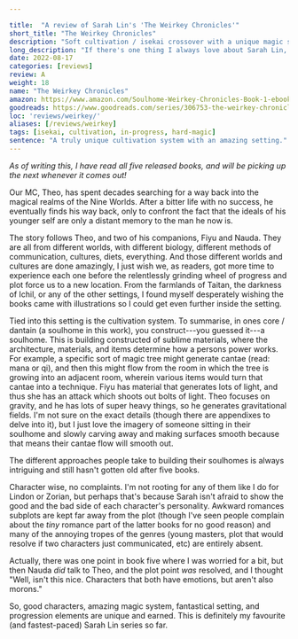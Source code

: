 ```yaml
---

title:  "A review of Sarah Lin's 'The Weirkey Chronicles'"
short_title: "The Weirkey Chronicles"
description: "Soft cultivation / isekai crossover with a unique magic system and expansive setting."
long_description: "If there's one thing I always love about Sarah Lin, its her worldbuilding. And now, she's written my favourite magic system as well."
date: 2022-08-17
categories: [reviews]
review: A
weight: 18
name: "The Weirkey Chronicles"
amazon: https://www.amazon.com/Soulhome-Weirkey-Chronicles-Book-1-ebook/dp/B08P7TYG41
goodreads: https://www.goodreads.com/series/306753-the-weirkey-chronicles
loc: 'reviews/weirkey/'
aliases: [/reviews/weirkey]
tags: [isekai, cultivation, in-progress, hard-magic]
sentence: "A truly unique cultivation system with an amazing setting."
---
```


*As of writing this, I have read all five released books, and will be picking up the next whenever it comes out!*

Our MC, Theo, has spent decades searching for a way back into the magical realms of the Nine Worlds. After a bitter life with no success, he eventually finds his way back, only to confront the fact that the ideals of his younger self are only a distant memory to the man he now is. 

The story follows Theo, and two of his companions, Fiyu and Nauda. They are all from different worlds, with different biology, different methods of communication, cultures, diets, everything. And those different worlds and cultures are done amazingly, I just wish we, as readers, got more time to experience each one before the relentlessly grinding wheel of progress and plot force us to a new location. From the farmlands of Taitan, the darkness of Ichil, or any of the other settings, I found myself desperately wishing the books came with illustrations so I could get even further inside the setting.

Tied into this setting is the cultivation system. To summarise, in ones core / dantain (a soulhome in this work), you construct---you guessed it---a soulhome. This is building constructed of sublime materials, where the architecture, materials, and items determine how a persons power works. For example, a specific sort of magic tree might generate cantae (read: mana or qi), and then this might flow from the room in which the tree is growing into an adjacent room, wherein various items would turn that cantae into a technique. Fiyu has material that generates lots of light, and thus she has an attack which shoots out bolts of light. Theo focuses on gravity, and he has lots of super heavy things, so he generates gravitational fields. I'm not sure on the exact details (though there are appendixes to delve into it), but I just love the imagery of someone sitting in their soulhome and slowly carving away and making surfaces smooth because that means their cantae flow will smooth out. 

The different approaches people take to building their soulhomes is always intriguing and still hasn't gotten old after five books.

Character wise, no complaints. I'm not rooting for any of them like I do for Lindon or Zorian, but perhaps that's because Sarah isn't afraid to show the good and the bad side of each character's personality. Awkward romances subplots are kept far away from the plot (though I've seen people complain about the *tiny* romance part of the latter books for no good reason) and many of the annoying tropes of the genres (young masters, plot that would resolve if two characters just communicated, etc) are entirely absent.

Actually, there was one point in book five where I was worried for a bit, but then Nauda *did* talk to Theo, and the plot point *was* resolved, and I thought "Well, isn't this nice. Characters that both have emotions, but aren't also morons."

So, good characters, amazing magic system, fantastical setting, and progression elements are unique and earned. This is definitely my favourite (and fastest-paced) Sarah Lin series so far.